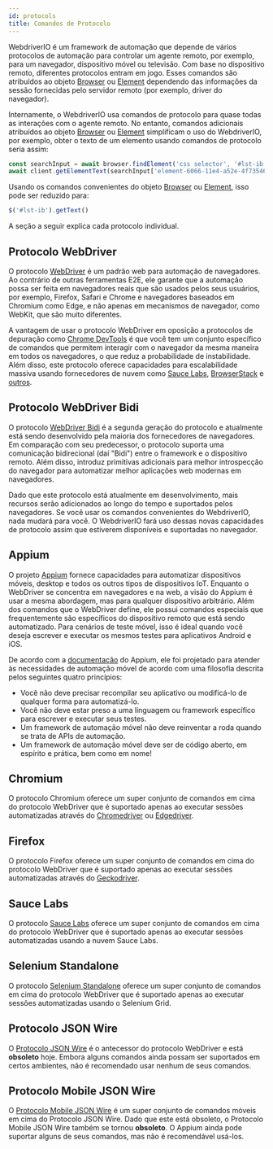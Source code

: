 ```yaml
---
id: protocols
title: Comandos de Protocolo
---
```


WebdriverIO é um framework de automação que depende de vários protocolos de automação para controlar um agente remoto, por exemplo, para um navegador, dispositivo móvel ou televisão. Com base no dispositivo remoto, diferentes protocolos entram em jogo. Esses comandos são atribuídos ao objeto [Browser](/docs/api/browser) ou [Element](/docs/api/element) dependendo das informações da sessão fornecidas pelo servidor remoto (por exemplo, driver do navegador).

Internamente, o WebdriverIO usa comandos de protocolo para quase todas as interações com o agente remoto. No entanto, comandos adicionais atribuídos ao objeto [Browser](/docs/api/browser) ou [Element](/docs/api/element) simplificam o uso do WebdriverIO, por exemplo, obter o texto de um elemento usando comandos de protocolo seria assim:

```js
const searchInput = await browser.findElement('css selector', '#lst-ib')
await client.getElementText(searchInput['element-6066-11e4-a52e-4f735466cecf'])
```

Usando os comandos convenientes do objeto [Browser](/docs/api/browser) ou [Element](/docs/api/element), isso pode ser reduzido para:

```js
$('#lst-ib').getText()
```

A seção a seguir explica cada protocolo individual.

## Protocolo WebDriver

O protocolo [WebDriver](https://w3c.github.io/webdriver/#elements) é um padrão web para automação de navegadores. Ao contrário de outras ferramentas E2E, ele garante que a automação possa ser feita em navegadores reais que são usados pelos seus usuários, por exemplo, Firefox, Safari e Chrome e navegadores baseados em Chromium como Edge, e não apenas em mecanismos de navegador, como WebKit, que são muito diferentes.

A vantagem de usar o protocolo WebDriver em oposição a protocolos de depuração como [Chrome DevTools](https://w3c.github.io/webdriver/#elements) é que você tem um conjunto específico de comandos que permitem interagir com o navegador da mesma maneira em todos os navegadores, o que reduz a probabilidade de instabilidade. Além disso, este protocolo oferece capacidades para escalabilidade massiva usando fornecedores de nuvem como [Sauce Labs](https://saucelabs.com/), [BrowserStack](https://www.browserstack.com/) e [outros](https://github.com/christian-bromann/awesome-selenium#cloud-services).

## Protocolo WebDriver Bidi

O protocolo [WebDriver Bidi](https://w3c.github.io/webdriver-bidi/) é a segunda geração do protocolo e atualmente está sendo desenvolvido pela maioria dos fornecedores de navegadores. Em comparação com seu predecessor, o protocolo suporta uma comunicação bidirecional (daí "Bidi") entre o framework e o dispositivo remoto. Além disso, introduz primitivas adicionais para melhor introspecção do navegador para automatizar melhor aplicações web modernas em navegadores.

Dado que este protocolo está atualmente em desenvolvimento, mais recursos serão adicionados ao longo do tempo e suportados pelos navegadores. Se você usar os comandos convenientes do WebdriverIO, nada mudará para você. O WebdriverIO fará uso dessas novas capacidades de protocolo assim que estiverem disponíveis e suportadas no navegador.

## Appium

O projeto [Appium](https://appium.io/) fornece capacidades para automatizar dispositivos móveis, desktop e todos os outros tipos de dispositivos IoT. Enquanto o WebDriver se concentra em navegadores e na web, a visão do Appium é usar a mesma abordagem, mas para qualquer dispositivo arbitrário. Além dos comandos que o WebDriver define, ele possui comandos especiais que frequentemente são específicos do dispositivo remoto que está sendo automatizado. Para cenários de teste móvel, isso é ideal quando você deseja escrever e executar os mesmos testes para aplicativos Android e iOS.

De acordo com a [documentação](https://appium.github.io/appium.io/docs/en/about-appium/intro/?lang=en) do Appium, ele foi projetado para atender às necessidades de automação móvel de acordo com uma filosofia descrita pelos seguintes quatro princípios:

- Você não deve precisar recompilar seu aplicativo ou modificá-lo de qualquer forma para automatizá-lo.
- Você não deve estar preso a uma linguagem ou framework específico para escrever e executar seus testes.
- Um framework de automação móvel não deve reinventar a roda quando se trata de APIs de automação.
- Um framework de automação móvel deve ser de código aberto, em espírito e prática, bem como em nome!

## Chromium

O protocolo Chromium oferece um super conjunto de comandos em cima do protocolo WebDriver que é suportado apenas ao executar sessões automatizadas através do [Chromedriver](https://chromedriver.chromium.org/chromedriver-canary) ou [Edgedriver](https://developer.microsoft.com/fr-fr/microsoft-edge/tools/webdriver).

## Firefox

O protocolo Firefox oferece um super conjunto de comandos em cima do protocolo WebDriver que é suportado apenas ao executar sessões automatizadas através do [Geckodriver](https://github.com/mozilla/geckodriver).

## Sauce Labs

O protocolo [Sauce Labs](https://saucelabs.com/) oferece um super conjunto de comandos em cima do protocolo WebDriver que é suportado apenas ao executar sessões automatizadas usando a nuvem Sauce Labs.

## Selenium Standalone

O protocolo [Selenium Standalone](https://www.selenium.dev/documentation/grid/advanced_features/endpoints/) oferece um super conjunto de comandos em cima do protocolo WebDriver que é suportado apenas ao executar sessões automatizadas usando o Selenium Grid.

## Protocolo JSON Wire

O [Protocolo JSON Wire](https://www.selenium.dev/documentation/legacy/json_wire_protocol/) é o antecessor do protocolo WebDriver e está __obsoleto__ hoje. Embora alguns comandos ainda possam ser suportados em certos ambientes, não é recomendado usar nenhum de seus comandos.

## Protocolo Mobile JSON Wire

O [Protocolo Mobile JSON Wire](https://github.com/SeleniumHQ/mobile-spec/blob/master/spec-draft.md) é um super conjunto de comandos móveis em cima do Protocolo JSON Wire. Dado que este está obsoleto, o Protocolo Mobile JSON Wire também se tornou __obsoleto__. O Appium ainda pode suportar alguns de seus comandos, mas não é recomendável usá-los.
